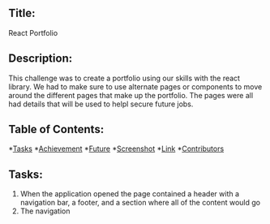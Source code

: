 ## Title:
React Portfolio

## Description:
This challenge was to create a portfolio using our skills with the react library. We had to make sure to use alternate pages or components to move around the different pages 
that make up the portfolio. The pages were all had details that will be used to helpl secure future jobs. 

## Table of Contents:
*[Tasks](#tasks)
*[Achievement](#achievement)
*[Future](#future)
*[Screenshot](#screenshot)
*[Link](#link)
*[Contributors](#contributors)

## Tasks:
1. When the application opened the page contained a header with a navigation bar, a footer, and a section where all of the content would go
2. The navigation